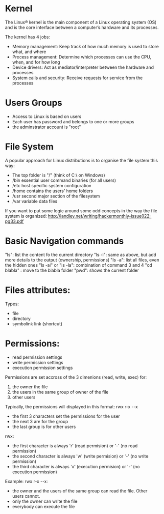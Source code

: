 Kernel
======
The Linux® kernel is the main component of a Linux operating system (OS) and is the core interface between a computer’s hardware and its processes.

The kernel has 4 jobs:
- Memory management: Keep track of how much memory is used to store what, and where
- Process management: Determine which processes can use the CPU, when, and for how long
- Device drivers: Act as mediator/interpreter between the hardware and processes
- System calls and security: Receive requests for service from the processes


Users Groups
============
- Access to Linux is based on users
- Each user has password and belongs to one or more groups
- the adminstrator account is "root"

File System 
============
A popular approach for Linux distributions is to organise the file system this way:
- The top folder is "/" (think of  C:\ on Windows)
- /bin essential user command binaries (for all users)
- /etc host specific system configuration
- /home contains the users' home folders
- /usr second major section of the filesystem
- /var variable data files

If you want to put some logic around some odd concepts in the way the file system is organized: http://landley.net/writing/hackermonthly-issue022-pg33.pdf


Basic Navigation commands
=========================
"ls": list the content fo the current directory
"ls -l": same as above, but add more details to the output (ownership, permissions)
"ls -a": list all files, even the hidden ones
"ls -al" or "ls -la": combination of command 3 and 4
"cd blabla" : move to the blabla folder
"pwd": shows the current folder


Files attributes:
=================
Types:
- file
- directory
- symbolink link (shortcut)

Permissions:
============
- read permission settings
- write permission settings
- execution permission settings

Permissions are set accross of the 3 dimenions (read, write, exec) for:
1) the owner the file 
2) the users in the same group of owner of the file 
3) other users

Typically, the permissions will displayed in this format:
rwx r-x --x
- the first 3 characters set the permissions for the user
- the next 3 are for the group
- the last group is for other users

rwx:
- the first  character is always 'r' (read permision) or '-' (no read permission) 
- the second character is always 'w' (write permision) or '-' (no write permission) 
- the third  character is always 'x' (execution permision) or '-' (no execution permission) 


Example:
rwx r-x --x:
- the owner and the users of the same group can read the file. Other users cannot.
- only the owner can write the file
- everybody can execute the file



